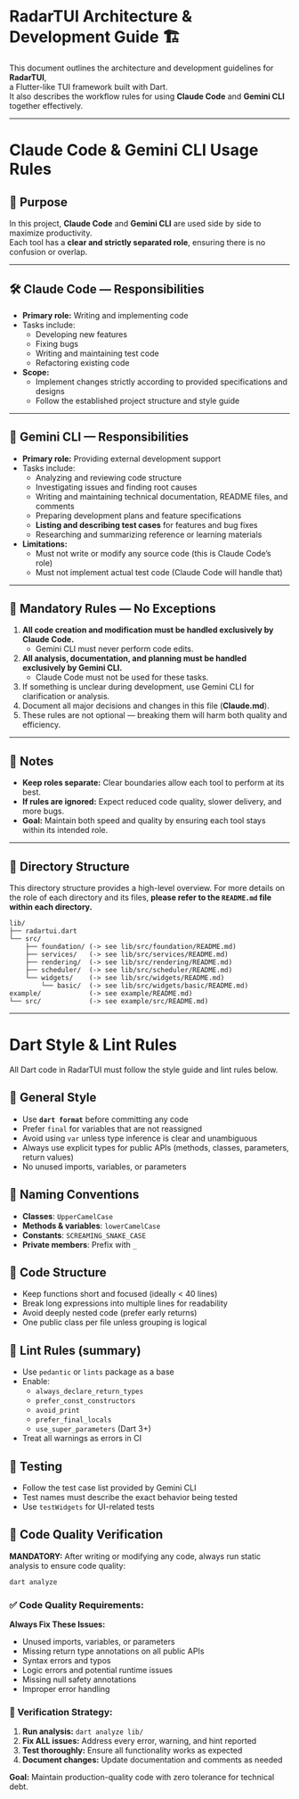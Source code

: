 # RadarTUI Architecture & Development Guide 🏗️

This document outlines the architecture and development guidelines for **RadarTUI**,  
a Flutter-like TUI framework built with Dart.  
It also describes the workflow rules for using **Claude Code** and **Gemini CLI** together effectively.

---

# Claude Code & Gemini CLI Usage Rules

## 📌 Purpose

In this project, **Claude Code** and **Gemini CLI** are used side by side to maximize productivity.  
Each tool has a **clear and strictly separated role**, ensuring there is no confusion or overlap.

---

## 🛠 Claude Code — Responsibilities

- **Primary role:** Writing and implementing code
- Tasks include:
  - Developing new features
  - Fixing bugs
  - Writing and maintaining test code
  - Refactoring existing code
- **Scope:**
  - Implement changes strictly according to provided specifications and designs
  - Follow the established project structure and style guide

---

## 📄 Gemini CLI — Responsibilities

- **Primary role:** Providing external development support
- Tasks include:
  - Analyzing and reviewing code structure
  - Investigating issues and finding root causes
  - Writing and maintaining technical documentation, README files, and comments
  - Preparing development plans and feature specifications
  - **Listing and describing test cases** for features and bug fixes
  - Researching and summarizing reference or learning materials
- **Limitations:**
  - Must not write or modify any source code (this is Claude Code’s role)
  - Must not implement actual test code (Claude Code will handle that)

---

## 🚦 Mandatory Rules — No Exceptions

1. **All code creation and modification must be handled exclusively by Claude Code.**
   - Gemini CLI must never perform code edits.
2. **All analysis, documentation, and planning must be handled exclusively by Gemini CLI.**
   - Claude Code must not be used for these tasks.
3. If something is unclear during development, use Gemini CLI for clarification or analysis.
4. Document all major decisions and changes in this file (**Claude.md**).
5. These rules are not optional — breaking them will harm both quality and efficiency.

---

## 📌 Notes

- **Keep roles separate:** Clear boundaries allow each tool to perform at its best.
- **If rules are ignored:** Expect reduced code quality, slower delivery, and more bugs.
- **Goal:** Maintain both speed and quality by ensuring each tool stays within its intended role.

---

## 📁 Directory Structure

This directory structure provides a high-level overview. For more details on the role of each directory and its files, **please refer to the `README.md` file within each directory.**

```
lib/
├── radartui.dart
└── src/
    ├── foundation/ (-> see lib/src/foundation/README.md)
    ├── services/   (-> see lib/src/services/README.md)
    ├── rendering/  (-> see lib/src/rendering/README.md)
    ├── scheduler/  (-> see lib/src/scheduler/README.md)
    └── widgets/    (-> see lib/src/widgets/README.md)
        └── basic/  (-> see lib/src/widgets/basic/README.md)
example/            (-> see example/README.md)
└── src/            (-> see example/src/README.md)
```

---

# Dart Style & Lint Rules

All Dart code in RadarTUI must follow the style guide and lint rules below.

## 📌 General Style

- Use **`dart format`** before committing any code
- Prefer `final` for variables that are not reassigned
- Avoid using `var` unless type inference is clear and unambiguous
- Always use explicit types for public APIs (methods, classes, parameters, return values)
- No unused imports, variables, or parameters

## 📌 Naming Conventions

- **Classes**: `UpperCamelCase`
- **Methods & variables**: `lowerCamelCase`
- **Constants**: `SCREAMING_SNAKE_CASE`
- **Private members**: Prefix with `_`

## 📌 Code Structure

- Keep functions short and focused (ideally < 40 lines)
- Break long expressions into multiple lines for readability
- Avoid deeply nested code (prefer early returns)
- One public class per file unless grouping is logical

## 📌 Lint Rules (summary)

- Use `pedantic` or `lints` package as a base
- Enable:
  - `always_declare_return_types`
  - `prefer_const_constructors`
  - `avoid_print`
  - `prefer_final_locals`
  - `use_super_parameters` (Dart 3+)
- Treat all warnings as errors in CI

## 📌 Testing

- Follow the test case list provided by Gemini CLI
- Test names must describe the exact behavior being tested
- Use `testWidgets` for UI-related tests

## 📌 Code Quality Verification

**MANDATORY:** After writing or modifying any code, always run static analysis to ensure code quality:

```bash
dart analyze
```

### ✅ Code Quality Requirements:

**Always Fix These Issues:**
- Unused imports, variables, or parameters
- Missing return type annotations on all public APIs
- Syntax errors and typos
- Logic errors and potential runtime issues
- Missing null safety annotations
- Improper error handling

### 🎯 Verification Strategy:

1. **Run analysis:** `dart analyze lib/`
2. **Fix ALL issues:** Address every error, warning, and hint reported
3. **Test thoroughly:** Ensure all functionality works as expected
4. **Document changes:** Update documentation and comments as needed

**Goal:** Maintain production-quality code with zero tolerance for technical debt.